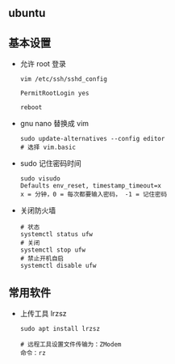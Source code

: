 ## ubuntu

## 基本设置

- 允许 root 登录

  ```shell
  vim /etc/ssh/sshd_config
  
  PermitRootLogin yes
  
  reboot
  ```

- gnu nano 替换成 vim

  ```
  sudo update-alternatives --config editor 
  # 选择 vim.basic
  ```

- sudo 记住密码时间

  ```
  sudo visudo
  Defaults env_reset, timestamp_timeout=x
  x = 分钟，0 = 每次都要输入密码， -1 = 记住密码
  ```

- 关闭防火墙

  ```
  # 状态
  systemctl status ufw
  # 关闭
  systemctl stop ufw
  # 禁止开机自启
  systemctl disable ufw
  ```

  

## 常用软件

- 上传工具 lrzsz

    ```
    sudo apt install lrzsz
    
    # 远程工具设置文件传输为：ZModem
    命令：rz
    ```

    